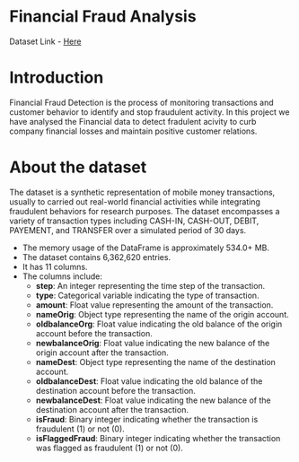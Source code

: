 # Financial Fraud Analysis

Dataset Link - [Here](https://www.kaggle.com/datasets/sriharshaeedala/financial-fraud-detection-dataset)

# Introduction 

Financial Fraud Detection is the process of monitoring transactions and customer behavior to identify and stop fraudulent activity. In this project we have analysed the Financial data to detect fradulent acivity to curb company financial losses and maintain positive customer relations.

# About the dataset 

The dataset is a synthetic representation of mobile money transactions, usually to carried out real-world financial activities while integrating fraudulent behaviors for research purposes. The dataset encompasses a variety of transaction types including CASH-IN, CASH-OUT, DEBIT, PAYEMENT, and TRANSFER over a simulated period of 30 days.

- The memory usage of the DataFrame is approximately 534.0+ MB.
- The dataset contains 6,362,620 entries.
- It has 11 columns.
- The columns include:
  - **step**: An integer representing the time step of the transaction.
  - **type**: Categorical variable indicating the type of transaction.
  - **amount**: Float value representing the amount of the transaction.
  - **nameOrig**: Object type representing the name of the origin account.
  - **oldbalanceOrg**: Float value indicating the old balance of the origin account before the transaction.
  - **newbalanceOrig**: Float value indicating the new balance of the origin account after the transaction.
  - **nameDest**: Object type representing the name of the destination account.
  - **oldbalanceDest**: Float value indicating the old balance of the destination account before the transaction.
  - **newbalanceDest**: Float value indicating the new balance of the destination account after the transaction.
  - **isFraud**: Binary integer indicating whether the transaction is fraudulent (1) or not (0).
  - **isFlaggedFraud**: Binary integer indicating whether the transaction was flagged as fraudulent (1) or not (0).
